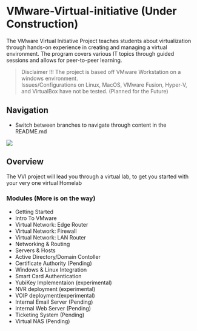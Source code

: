 # VMware-Virtual-initiative (Under Construction)

The VMware Virtual Initiative Project teaches students about virtualization through hands-on experience in creating and managing a virtual environment. The program covers various IT topics through guided sessions and allows for peer-to-peer learning.

> Disclaimer !!!
The project is based off VMware Workstation on a windows environment.<br>
Issues/Configurations on Linux, MacOS, VMware Fusion, Hyper-V, and VirtualBox have not be tested. (Planned for the Future)
## Navigation
- Switch between branches to navigate through content in the README.md
<img src="navi.gif">

## Overview
The VVI project will lead you through a virtual lab, to get you started with your very one virtual Homelab 

### Modules (More is on the way)

- Getting Started
- Intro To VMware
- Virtual Network: Edge Router
- Virtual Network: Firewall
- Virtual Network: LAN Router
- Networking & Routing
- Servers & Hosts
- Active Directory/Domain Contoller
- Certificate Authority (Pending)
- Windows & Linux Integration
- Smart Card Authentication
- YubiKey Implementaion (experimental)
- NVR deployment (experimental)
- VOIP deployment(experimental)
- Internal Email Server (Pending)
- Internal Web Server (Pending)
- Ticketing System (Pending)
- Virtual NAS (Pending)


